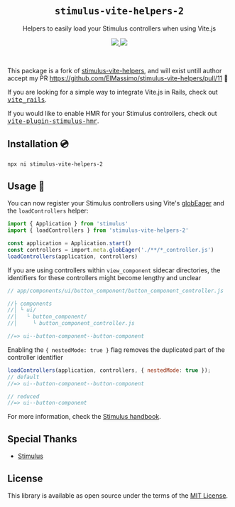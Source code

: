 <h2 align='center'><samp>stimulus-vite-helpers-2</samp></h2>

<p align='center'>Helpers to easily load your Stimulus controllers when using Vite.js</p>

<p align='center'>
  <a href='https://www.npmjs.com/package/stimulus-vite-helpers-2'>
    <img src='https://img.shields.io/npm/v/stimulus-vite-helpers-2?color=222&style=flat-square'>
  </a>
  <a href='https://github.com/ElMassimo/vite_ruby/blob/master/LICENSE.txt'>
    <img src='https://img.shields.io/badge/license-MIT-blue.svg'>
  </a>
</p>

<br>

[globEager]: https://vitejs.dev/guide/features.html#glob-import
[stimulusvitehelpers]: https://github.com/ElMassimo/stimulus-vite-helpers
[stimulus handbook]: https://stimulus.hotwire.dev/handbook/installing
[stimulus]: https://github.com/hotwired/stimulus
[vite_rails]: https://vite-rails.netlify.app
[vite-plugin-stimulus-hmr]: https://github.com/ElMassimo/vite-plugin-stimulus-hmr

This package is a fork of [stimulus-vite-helpers][stimulusvitehelpers], and will exist untill author accept my PR https://github.com/ElMassimo/stimulus-vite-helpers/pull/11 🤠

If you are looking for a simple way to integrate Vite.js in Rails, check out <kbd>[vite_rails]</kbd>.

If you would like to enable HMR for your Stimulus controllers, check out <kbd>[vite-plugin-stimulus-hmr]</kbd>.

## Installation 💿

```bash
npx ni stimulus-vite-helpers-2
```

## Usage 🚀

You can now register your Stimulus controllers using Vite's [globEager] and the `loadControllers` helper:

```ts
import { Application } from 'stimulus'
import { loadControllers } from 'stimulus-vite-helpers-2'

const application = Application.start()
const controllers = import.meta.globEager('./**/*_controller.js')
loadControllers(application, controllers)
```

If you are using controllers within `view_component` sidecar directories, the identifiers for these controllers might become lengthy and unclear
```js
// app/components/ui/button_component/button_component_controller.js

//├ components
//│ └ ui/
//│   └ button_component/
//│     └ button_component_controller.js

//=> ui--button-component--button-component
```

Enabling the `{ nestedMode: true }` flag removes the duplicated part of the controller identifier
```js
loadControllers(application, controllers, { nestedMode: true });
// default
//=> ui--button-component--button-component

// reduced
//=> ui--button-component
```

For more information, check the [Stimulus handbook].

## Special Thanks

- [Stimulus]

## License

This library is available as open source under the terms of the [MIT License](https://opensource.org/licenses/MIT).
